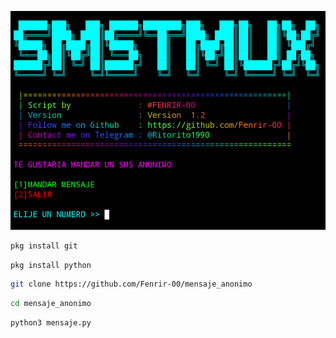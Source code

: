 ![Screenshot](mensaje.png)
``` bash
pkg install git
```
```bash
pkg install python
```
```bash
git clone https://github.com/Fenrir-00/mensaje_anonimo
```
```bash
cd mensaje_anonimo
```
```bash
python3 mensaje.py
```

